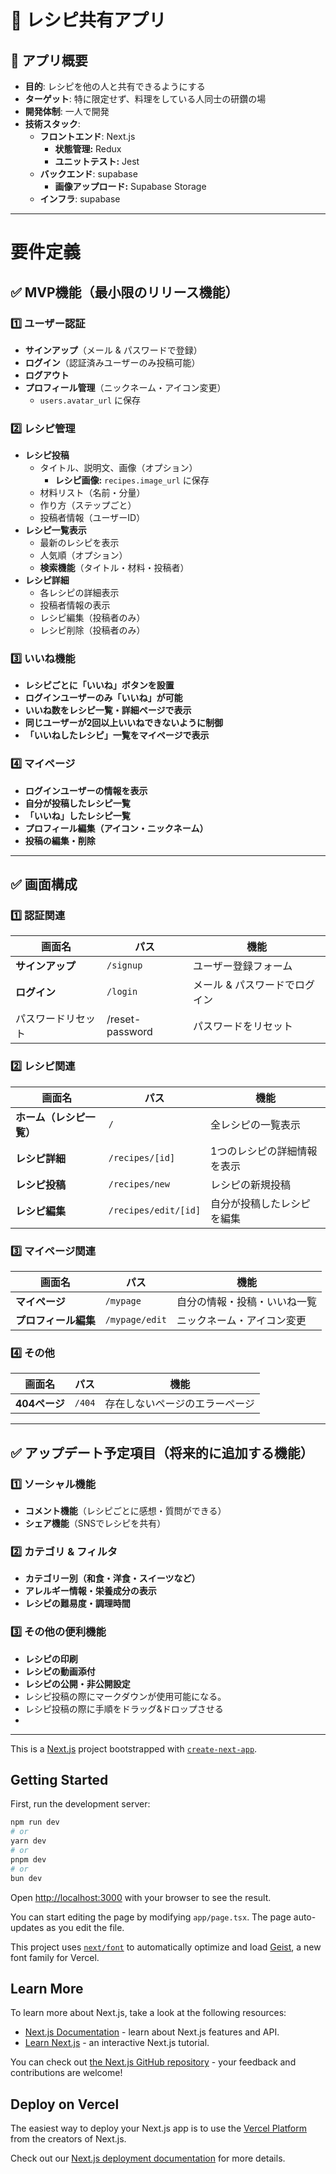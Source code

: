 

# 📌 レシピ共有アプリ

## 📝 アプリ概要

- **目的**: レシピを他の人と共有できるようにする
- **ターゲット**: 特に限定せず、料理をしている人同士の研鑽の場
- **開発体制**: 一人で開発
- **技術スタック**:
    - **フロントエンド**: Next.js
        - **状態管理:** Redux
        - **ユニットテスト:** Jest
    - **バックエンド**: supabase
        - **画像アップロード:** Supabase Storage
    - **インフラ**: supabase

---

# 要件定義

## ✅ MVP機能（最小限のリリース機能）

### 1️⃣ ユーザー認証

- **サインアップ**（メール & パスワードで登録）
- **ログイン**（認証済みユーザーのみ投稿可能）
- **ログアウト**
- **プロフィール管理**（ニックネーム・アイコン変更）
    - `users.avatar_url` に保存

### 2️⃣ レシピ管理

- **レシピ投稿**
    - タイトル、説明文、画像（オプション）
        - **レシピ画像:** `recipes.image_url` に保存
    - 材料リスト（名前・分量）
    - 作り方（ステップごと）
    - 投稿者情報（ユーザーID）
- **レシピ一覧表示**
    - 最新のレシピを表示
    - 人気順（オプション）
    - **検索機能**（タイトル・材料・投稿者）
- **レシピ詳細**
    - 各レシピの詳細表示
    - 投稿者情報の表示
    - レシピ編集（投稿者のみ）
    - レシピ削除（投稿者のみ）

### 3️⃣ いいね機能

- **レシピごとに「いいね」ボタンを設置**
- **ログインユーザーのみ「いいね」が可能**
- **いいね数をレシピ一覧・詳細ページで表示**
- **同じユーザーが2回以上いいねできないように制御**
- **「いいねしたレシピ」一覧をマイページで表示**

### 4️⃣ マイページ

- **ログインユーザーの情報を表示**
- **自分が投稿したレシピ一覧**
- **「いいね」したレシピ一覧**
- **プロフィール編集（アイコン・ニックネーム）**
- **投稿の編集・削除**

---

## ✅ 画面構成

### 1️⃣ 認証関連

| 画面名 | パス | 機能 |
| --- | --- | --- |
| **サインアップ** | `/signup` | ユーザー登録フォーム |
| **ログイン** | `/login` | メール & パスワードでログイン |
| パスワードリセット | /reset-password | パスワードをリセット |

### 2️⃣ レシピ関連

| 画面名 | パス | 機能 |
| --- | --- | --- |
| **ホーム（レシピ一覧）** | `/` | 全レシピの一覧表示 |
| **レシピ詳細** | `/recipes/[id]` | 1つのレシピの詳細情報を表示 |
| **レシピ投稿** | `/recipes/new` | レシピの新規投稿 |
| **レシピ編集** | `/recipes/edit/[id]` | 自分が投稿したレシピを編集 |

### 3️⃣ マイページ関連

| 画面名 | パス | 機能 |
| --- | --- | --- |
| **マイページ** | `/mypage` | 自分の情報・投稿・いいね一覧 |
| **プロフィール編集** | `/mypage/edit` | ニックネーム・アイコン変更 |

### 4️⃣ その他

| 画面名 | パス | 機能 |
| --- | --- | --- |
| **404ページ** | `/404` | 存在しないページのエラーページ |

---

## ✅ アップデート予定項目（将来的に追加する機能）

### 1️⃣ ソーシャル機能

- **コメント機能**（レシピごとに感想・質問ができる）
- **シェア機能**（SNSでレシピを共有）

### 2️⃣ カテゴリ & フィルタ

- **カテゴリー別（和食・洋食・スイーツなど）**
- **アレルギー情報・栄養成分の表示**
- **レシピの難易度・調理時間**

### 3️⃣ その他の便利機能

- **レシピの印刷**
- **レシピの動画添付**
- **レシピの公開・非公開設定**
- レシピ投稿の際にマークダウンが使用可能になる。
- レシピ投稿の際に手順をドラッグ&ドロップさせる
- 

---






This is a [Next.js](https://nextjs.org) project bootstrapped with [`create-next-app`](https://nextjs.org/docs/app/api-reference/cli/create-next-app).

## Getting Started

First, run the development server:

```bash
npm run dev
# or
yarn dev
# or
pnpm dev
# or
bun dev
```

Open [http://localhost:3000](http://localhost:3000) with your browser to see the result.

You can start editing the page by modifying `app/page.tsx`. The page auto-updates as you edit the file.

This project uses [`next/font`](https://nextjs.org/docs/app/building-your-application/optimizing/fonts) to automatically optimize and load [Geist](https://vercel.com/font), a new font family for Vercel.

## Learn More

To learn more about Next.js, take a look at the following resources:

- [Next.js Documentation](https://nextjs.org/docs) - learn about Next.js features and API.
- [Learn Next.js](https://nextjs.org/learn) - an interactive Next.js tutorial.

You can check out [the Next.js GitHub repository](https://github.com/vercel/next.js) - your feedback and contributions are welcome!

## Deploy on Vercel

The easiest way to deploy your Next.js app is to use the [Vercel Platform](https://vercel.com/new?utm_medium=default-template&filter=next.js&utm_source=create-next-app&utm_campaign=create-next-app-readme) from the creators of Next.js.

Check out our [Next.js deployment documentation](https://nextjs.org/docs/app/building-your-application/deploying) for more details.
